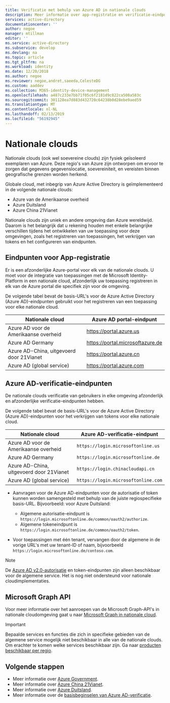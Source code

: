 ```yaml
---
title: Verificatie met behulp van Azure AD in nationale clouds
description: Meer informatie over app-registratie en verificatie-eindpunten voor nationale clouds.
services: active-directory
documentationcenter: ''
author: negoe
manager: mtillman
editor: ''
ms.service: active-directory
ms.subservice: develop
ms.devlang: na
ms.topic: article
ms.tgt_pltfrm: na
ms.workload: identity
ms.date: 12/20/2018
ms.author: negoe
ms.reviewer: negoe,andret,saeeda,CelesteDG
ms.custom: aaddev
ms.collection: M365-identity-device-management
ms.openlocfilehash: a487c233e7bb71f05c6f2181d9c822ca508a583c
ms.sourcegitcommit: 301128ea7d883d432720c64238b0d28ebe9aed59
ms.translationtype: MT
ms.contentlocale: nl-NL
ms.lasthandoff: 02/13/2019
ms.locfileid: "56192945"
---
```

# <a name="national-clouds"></a>Nationale clouds

Nationale clouds (ook wel soevereine clouds) zijn fysiek geïsoleerd exemplaren van Azure. Deze regio's van Azure zijn ontworpen om ervoor te zorgen dat gegevens gegevenslocatie, soevereiniteit, en vereisten binnen geografische grenzen worden herkend.

Globale cloud, met inbegrip van Azure Active Directory is geïmplementeerd in de volgende nationale clouds:  

- Azure van de Amerikaanse overheid
- Azure Duitsland
- Azure China 21Vianet

Nationale clouds zijn uniek en andere omgeving dan Azure wereldwijd. Daarom is het belangrijk dat u rekening houden met enkele belangrijke verschillen tijdens het ontwikkelen van uw toepassing voor deze omgevingen, zoals het registreren van toepassingen, het verkrijgen van tokens en het configureren van eindpunten.

## <a name="app-registration-endpoints"></a>Eindpunten voor App-registratie

Er is een afzonderlijke Azure-portal voor elk van de nationale clouds. U moet voor de integratie van toepassingen met de Microsoft Identity-Platform in een nationale cloud, afzonderlijk uw toepassing registreren in elk van de Azure portal die specifiek zijn voor de omgeving.

De volgende tabel bevat de basis-URL's voor de Azure Active Directory (Azure AD)-eindpunten gebruikt voor het registreren van een toepassing voor elke nationale cloud.

| Nationale cloud | Azure AD portal-eindpunt
| --- | --- |
| Azure AD voor de Amerikaanse overheid |https://portal.azure.us
|Azure AD Germany |https://portal.microsoftazure.de
|Azure AD-China, uitgevoerd door 21Vianet |https://portal.azure.cn
|Azure AD (global service)|https://portal.azure.com 

## <a name="azure-ad-authentication-endpoints"></a>Azure AD-verificatie-eindpunten

De nationale clouds verificatie van gebruikers in elke omgeving afzonderlijk en afzonderlijke verificatie-eindpunten hebben.

De volgende tabel bevat de basis-URL's voor de Azure Active Directory (Azure AD)-eindpunten voor het verkrijgen van tokens voor elke nationale cloud.

| Nationale cloud | Azure AD-verificatie-eindpunt
| --- | --- |
| Azure AD voor de Amerikaanse overheid |`https://login.microsoftonline.us`
|Azure AD Germany| `https://login.microsoftonline.de`
|Azure AD-China, uitgevoerd door 21Vianet | `https://login.chinacloudapi.cn`
|Azure AD (global service)|`https://login.microsoftonline.com`

- Aanvragen voor de Azure AD-eindpunten voor de autorisatie of token kunnen worden samengesteld met behulp van de juiste regiospecifieke basis-URL. Bijvoorbeeld: voor Azure Duitsland:

  - Algemene autorisatie-eindpunt is `https://login.microsoftonline.de/common/oauth2/authorize`.
  - Algemene tokeneindpunt is `https://login.microsoftonline.de/common/oauth2/token`.

- Voor toepassingen met één tenant, vervangen door de algemene in de vorige URL's met uw tenant-ID of naam, bijvoorbeeld `https://login.microsoftonline.de/contoso.com`.

>[!NOTE]
> De [Azure AD v2.0-autorisatie]( https://docs.microsoft.com/azure/active-directory/develop/active-directory-appmodel-v2-overview) en token-eindpunten zijn alleen beschikbaar voor de algemene service. Het is nog niet ondersteund voor nationale cloudimplementaties.

## <a name="microsoft-graph-api"></a>Microsoft Graph API

Voor meer informatie over het aanroepen van de Microsoft Graph-API's in nationale cloudomgeving gaat u naar [Microsoft Graph in nationale cloud](https://developer.microsoft.com/graph/docs/concepts/deployments).



>[!IMPORTANT]
Bepaalde services en functies die zich in specifieke gebieden van de algemene service mogelijk niet beschikbaar in alle van de nationale clouds. Om erachter te komen welke services beschikbaar zijn. Ga naar [producten beschikbaar per regio](https://azure.microsoft.com/global-infrastructure/services/?products=all&regions=usgov-non-regional,us-dod-central,us-dod-east,usgov-arizona,usgov-iowa,usgov-texas,usgov-virginia,china-non-regional,china-east,china-east-2,china-north,china-north-2,germany-non-regional,germany-central,germany-northeast).

## <a name="next-steps"></a>Volgende stappen

- Meer informatie over [Azure Government](https://docs.microsoft.com/azure/azure-government/).
- Meer informatie over [Azure China 21Vianet](https://docs.microsoft.com/azure/china/).
- Meer informatie over [Azure Duitsland](https://docs.microsoft.com/azure/germany/).
- Meer informatie over de [basisbeginselen van Azure AD-verificatie](authentication-scenarios.md).
